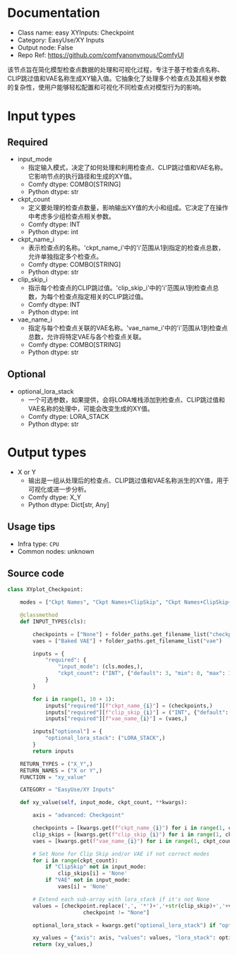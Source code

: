 
# Documentation
- Class name: easy XYInputs: Checkpoint
- Category: EasyUse/XY Inputs
- Output node: False
- Repo Ref: https://github.com/comfyanonymous/ComfyUI

该节点旨在简化模型检查点数据的处理和可视化过程，专注于基于检查点名称、CLIP跳过值和VAE名称生成XY输入值。它抽象化了处理多个检查点及其相关参数的复杂性，使用户能够轻松配置和可视化不同检查点对模型行为的影响。

# Input types
## Required
- input_mode
    - 指定输入模式，决定了如何处理和利用检查点、CLIP跳过值和VAE名称。它影响节点的执行路径和生成的XY值。
    - Comfy dtype: COMBO[STRING]
    - Python dtype: str
- ckpt_count
    - 定义要处理的检查点数量，影响输出XY值的大小和组成。它决定了在操作中考虑多少组检查点相关参数。
    - Comfy dtype: INT
    - Python dtype: int
- ckpt_name_i
    - 表示检查点的名称。'ckpt_name_i'中的'i'范围从1到指定的检查点总数，允许单独指定多个检查点。
    - Comfy dtype: COMBO[STRING]
    - Python dtype: str
- clip_skip_i
    - 指示每个检查点的CLIP跳过值。'clip_skip_i'中的'i'范围从1到检查点总数，为每个检查点指定相关的CLIP跳过值。
    - Comfy dtype: INT
    - Python dtype: int
- vae_name_i
    - 指定与每个检查点关联的VAE名称。'vae_name_i'中的'i'范围从1到检查点总数，允许将特定VAE与各个检查点关联。
    - Comfy dtype: COMBO[STRING]
    - Python dtype: str

## Optional
- optional_lora_stack
    - 一个可选参数，如果提供，会将LORA堆栈添加到检查点、CLIP跳过值和VAE名称的处理中，可能会改变生成的XY值。
    - Comfy dtype: LORA_STACK
    - Python dtype: str

# Output types
- X or Y
    - 输出是一组从处理后的检查点、CLIP跳过值和VAE名称派生的XY值，用于可视化或进一步分析。
    - Comfy dtype: X_Y
    - Python dtype: Dict[str, Any]


## Usage tips
- Infra type: `CPU`
- Common nodes: unknown


## Source code
```python
class XYplot_Checkpoint:

    modes = ["Ckpt Names", "Ckpt Names+ClipSkip", "Ckpt Names+ClipSkip+VAE"]

    @classmethod
    def INPUT_TYPES(cls):

        checkpoints = ["None"] + folder_paths.get_filename_list("checkpoints")
        vaes = ["Baked VAE"] + folder_paths.get_filename_list("vae")

        inputs = {
            "required": {
                "input_mode": (cls.modes,),
                "ckpt_count": ("INT", {"default": 3, "min": 0, "max": 10, "step": 1}),
            }
        }

        for i in range(1, 10 + 1):
            inputs["required"][f"ckpt_name_{i}"] = (checkpoints,)
            inputs["required"][f"clip_skip_{i}"] = ("INT", {"default": -1, "min": -24, "max": -1, "step": 1})
            inputs["required"][f"vae_name_{i}"] = (vaes,)

        inputs["optional"] = {
            "optional_lora_stack": ("LORA_STACK",)
        }
        return inputs

    RETURN_TYPES = ("X_Y",)
    RETURN_NAMES = ("X or Y",)
    FUNCTION = "xy_value"

    CATEGORY = "EasyUse/XY Inputs"

    def xy_value(self, input_mode, ckpt_count, **kwargs):

        axis = "advanced: Checkpoint"

        checkpoints = [kwargs.get(f"ckpt_name_{i}") for i in range(1, ckpt_count + 1)]
        clip_skips = [kwargs.get(f"clip_skip_{i}") for i in range(1, ckpt_count + 1)]
        vaes = [kwargs.get(f"vae_name_{i}") for i in range(1, ckpt_count + 1)]

        # Set None for Clip Skip and/or VAE if not correct modes
        for i in range(ckpt_count):
            if "ClipSkip" not in input_mode:
                clip_skips[i] = 'None'
            if "VAE" not in input_mode:
                vaes[i] = 'None'

        # Extend each sub-array with lora_stack if it's not None
        values = [checkpoint.replace(',', '*')+','+str(clip_skip)+','+vae.replace(',', '*') for checkpoint, clip_skip, vae in zip(checkpoints, clip_skips, vaes) if
                        checkpoint != "None"]

        optional_lora_stack = kwargs.get("optional_lora_stack") if "optional_lora_stack" in kwargs else []

        xy_values = {"axis": axis, "values": values, "lora_stack": optional_lora_stack}
        return (xy_values,)

```
